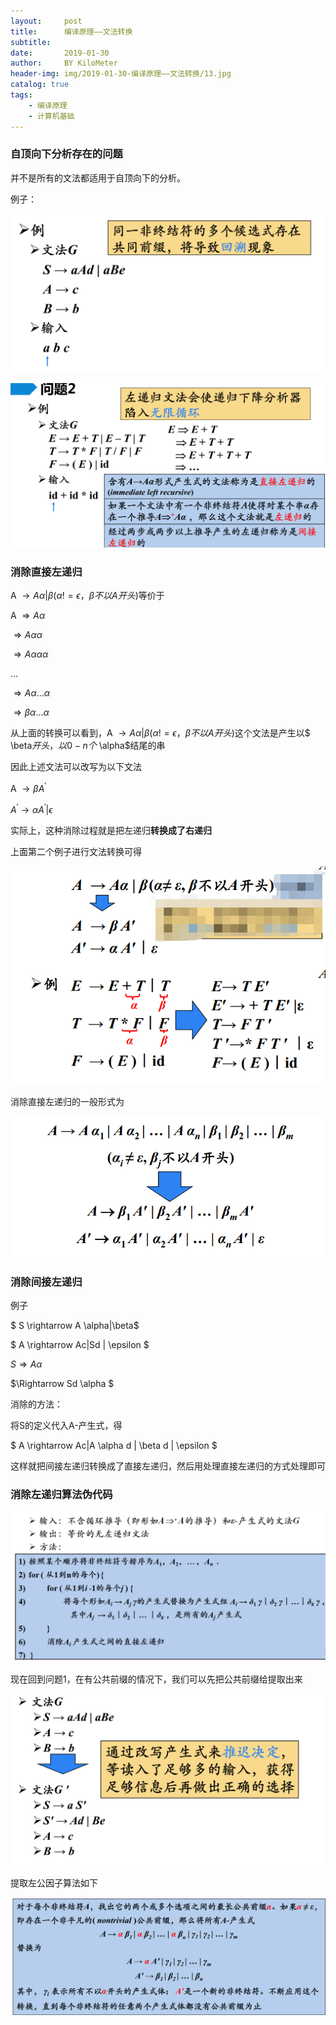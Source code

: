 ```yaml
---
layout:     post
title:      编译原理——文法转换
subtitle:   
date:       2019-01-30
author:     BY KiloMeter
header-img: img/2019-01-30-编译原理——文法转换/13.jpg
catalog: true
tags:
    - 编译原理
    - 计算机基础
---
```

<head>
    <script src="https://cdn.mathjax.org/mathjax/latest/MathJax.js?config=TeX-AMS-MML_HTMLorMML" type="text/javascript"></script>
    <script type="text/x-mathjax-config">
        MathJax.Hub.Config({
            tex2jax: {
            skipTags: ['script', 'noscript', 'style', 'textarea', 'pre'],
            inlineMath: [['$','$']]
            }
        });
    </script>
</head>

### 自顶向下分析存在的问题

并不是所有的文法都适用于自顶向下的分析。

例子：

![](/img/2019-01-30-编译原理——文法转换/例子1回溯.png)

![](/img/2019-01-30-编译原理——文法转换/例子2无限循环.png)

### 消除直接左递归

A $\rightarrow A \alpha|\beta( \alpha!=\epsilon，\beta 不以A开头)​$等价于

A $\Rightarrow A \alpha​$  

   $\Rightarrow A \alpha \alpha$  

   $\Rightarrow A \alpha \alpha \alpha$  

...

   $\Rightarrow A \alpha ...  \alpha​$  

   $\Rightarrow \beta \alpha ...  \alpha​$  

从上面的转换可以看到，A $\rightarrow A \alpha|\beta( \alpha!=\epsilon，\beta 不以A开头)$这个文法是产生以$ \beta$开头，以0-n个$ \alpha$结尾的串

因此上述文法可以改写为以下文法

A $\rightarrow \beta  A^{'} ​$

$A^{'} \rightarrow \alpha A^{'} |\epsilon ​$ 

实际上，这种消除过程就是把左递归**转换成了右递归**

上面第二个例子进行文法转换可得

![](/img/2019-01-30-编译原理——文法转换/直接消除左递归例子.png)

消除直接左递归的一般形式为

![](/img/2019-01-30-编译原理——文法转换/消除直接左递归的一般形式.png)

### 消除间接左递归

例子

$ S \rightarrow A \alpha|\beta​$

$ A \rightarrow Ac|Sd | \epsilon ​$

 $S \Rightarrow A \alpha​$  

   $\Rightarrow Sd \alpha $  

消除的方法：

将S的定义代入A-产生式，得

$ A \rightarrow Ac|A \alpha d | \beta d |  \epsilon ​$

这样就把间接左递归转换成了直接左递归，然后用处理直接左递归的方式处理即可

### 消除左递归算法伪代码

![](/img/2019-01-30-编译原理——文法转换/消除左递归算法伪代码.png)

现在回到问题1，在有公共前缀的情况下，我们可以先把公共前缀给提取出来

![](/img/2019-01-30-编译原理——文法转换/提取左公因子.png)

提取左公因子算法如下

![](/img/2019-01-30-编译原理——文法转换/提取左公因子算法.png)